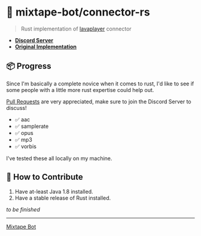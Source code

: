 # 🛂 mixtape-bot/connector-rs

> Rust implementation of [lavaplayer](https://github.com/sedmelluq/lavaplayer) connector

- [**Discord Server**](https://mixtape.systems/development)
- [**Original Implementation**](https://github.com/sedmelluq/lavaplayer-natives)

## 📦 Progress

[//]: # (Since I'm a complete novice when it comes to rust the more advanced implementations have stumped me, and I've only been able to do the very simple ones.)

Since I'm basically a complete novice when it comes to rust, I'd like to see if some people with a little more rust expertise could help out.

[Pull Requests](/pulls) are very appreciated, make sure to join the Discord Server to discuss!

- ✅ aac
- ✅ samplerate
- ✅ opus
- ✅ mp3
- ✅ vorbis

I've tested these all locally on my machine.

## 🌱 How to Contribute

1. Have at-least Java 1.8 installed.
2. Have a stable release of Rust installed.

_to be finished_

---

[Mixtape Bot](https://mixtape.systems)
